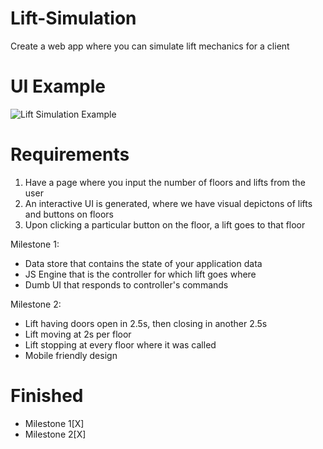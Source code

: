 # Lift-Simulation
Create a web app where you can simulate lift mechanics for a client

# UI Example
![Lift Simulation Example](Lift-Simulation-Example.png "Lift Simulation Example")

# Requirements
  1. Have a page where you input the number of floors and lifts from the user
  2. An interactive UI is generated, where we have visual depictons of lifts and buttons on floors
  3. Upon clicking a particular button on the floor, a lift goes to that floor

  Milestone 1:
   - Data store that contains the state of your application data
   - JS Engine that is the controller for which lift goes where
   - Dumb UI that responds to controller's commands
   
  Milestone 2:
   - Lift having doors open in 2.5s, then closing in another 2.5s
   - Lift moving at 2s per floor
   - Lift stopping at every floor where it was called
   - Mobile friendly design

# Finished
   - Milestone 1[X]
   - Milestone 2[X]
